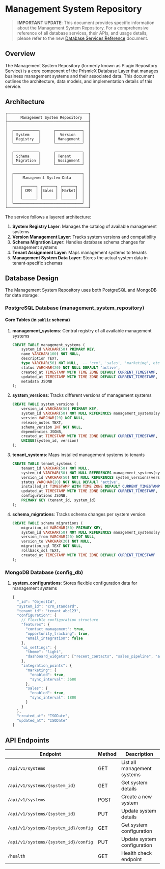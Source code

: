 # Management System Repository

> **IMPORTANT UPDATE**: This document provides specific information about the Management System Repository. For a comprehensive reference of all database services, their APIs, and usage details, please refer to the new [Database Services Reference](database-services-reference.md) document.

## Overview

The Management System Repository (formerly known as Plugin Repository Service) is a core component of the PrismicX Database Layer that manages business management systems and their associated data. This document outlines the architecture, data models, and implementation details of this service.

## Architecture

```
┌─────────────────────────────────────┐
│      Management System Repository   │
├─────────────────────────────────────┤
│                                     │
│  ┌───────────┐      ┌────────────┐  │
│  │ System    │      │  Version   │  │
│  │ Registry  │      │ Management │  │
│  └───────────┘      └────────────┘  │
│                                     │
│  ┌───────────┐      ┌────────────┐  │
│  │ Schema    │      │ Tenant     │  │
│  │ Migration │      │ Assignment │  │
│  └───────────┘      └────────────┘  │
│                                     │
│  ┌───────────────────────────────┐  │
│  │    Management System Data     │  │
│  │                               │  │
│  │   ┌──────┐ ┌──────┐ ┌──────┐  │  │
│  │   │ CRM  │ │Sales │ │Market│  │  │
│  │   │      │ │      │ │      │  │  │
│  │   └──────┘ └──────┘ └──────┘  │  │
│  └───────────────────────────────┘  │
└─────────────────────────────────────┘
```

The service follows a layered architecture:

1. **System Registry Layer**: Manages the catalog of available management systems
2. **Version Management Layer**: Tracks system versions and compatibility
3. **Schema Migration Layer**: Handles database schema changes for management systems
4. **Tenant Assignment Layer**: Maps management systems to tenants
5. **Management System Data Layer**: Stores the actual system data in tenant-specific schemas

## Database Design

The Management System Repository uses both PostgreSQL and MongoDB for data storage:

### PostgreSQL Database (management_system_repository)

#### Core Tables (in `public` schema)

1. **management_systems**: Central registry of all available management systems
   ```sql
   CREATE TABLE management_systems (
       system_id VARCHAR(50) PRIMARY KEY,
       name VARCHAR(100) NOT NULL,
       description TEXT,
       type VARCHAR(50) NOT NULL,  -- 'crm', 'sales', 'marketing', etc.
       status VARCHAR(20) NOT NULL DEFAULT 'active',
       created_at TIMESTAMP WITH TIME ZONE DEFAULT CURRENT_TIMESTAMP,
       updated_at TIMESTAMP WITH TIME ZONE DEFAULT CURRENT_TIMESTAMP,
       metadata JSONB
   );
   ```

2. **system_versions**: Tracks different versions of management systems
   ```sql
   CREATE TABLE system_versions (
       version_id VARCHAR(50) PRIMARY KEY,
       system_id VARCHAR(50) NOT NULL REFERENCES management_systems(system_id),
       version VARCHAR(20) NOT NULL,
       release_notes TEXT,
       schema_version INT NOT NULL,
       dependencies JSONB,
       created_at TIMESTAMP WITH TIME ZONE DEFAULT CURRENT_TIMESTAMP,
       UNIQUE(system_id, version)
   );
   ```

3. **tenant_systems**: Maps installed management systems to tenants
   ```sql
   CREATE TABLE tenant_systems (
       tenant_id VARCHAR(50) NOT NULL,
       system_id VARCHAR(50) NOT NULL REFERENCES management_systems(system_id),
       version_id VARCHAR(50) NOT NULL REFERENCES system_versions(version_id),
       status VARCHAR(20) NOT NULL DEFAULT 'active',
       installed_at TIMESTAMP WITH TIME ZONE DEFAULT CURRENT_TIMESTAMP,
       updated_at TIMESTAMP WITH TIME ZONE DEFAULT CURRENT_TIMESTAMP,
       configurations JSONB,
       PRIMARY KEY (tenant_id, system_id)
   );
   ```

4. **schema_migrations**: Tracks schema changes per system version
   ```sql
   CREATE TABLE schema_migrations (
       migration_id VARCHAR(50) PRIMARY KEY,
       system_id VARCHAR(50) NOT NULL REFERENCES management_systems(system_id),
       version_from VARCHAR(20) NOT NULL,
       version_to VARCHAR(20) NOT NULL,
       migration_sql TEXT NOT NULL,
       rollback_sql TEXT,
       created_at TIMESTAMP WITH TIME ZONE DEFAULT CURRENT_TIMESTAMP
   );
   ```

### MongoDB Database (config_db)

1. **system_configurations**: Stores flexible configuration data for management systems
   ```javascript
   {
     "_id": "ObjectId",
     "system_id": "crm_standard",
     "tenant_id": "tenant_abc123",
     "configuration": {
       // Flexible configuration structure
       "features": {
         "contact_management": true,
         "opportunity_tracking": true,
         "email_integration": false
       },
       "ui_settings": {
         "theme": "light",
         "dashboard_widgets": ["recent_contacts", "sales_pipeline", "activities"]
       },
       "integration_points": {
         "marketing": {
           "enabled": true,
           "sync_interval": 3600
         },
         "sales": {
           "enabled": true,
           "sync_interval": 1800
         }
       }
     },
     "created_at": "ISODate",
     "updated_at": "ISODate"
   }
   ```

## API Endpoints

| Endpoint | Method | Description |
|----------|--------|-------------|
| `/api/v1/systems` | GET | List all management systems |
| `/api/v1/systems/{system_id}` | GET | Get system details |
| `/api/v1/systems` | POST | Create a new system |
| `/api/v1/systems/{system_id}` | PUT | Update system details |
| `/api/v1/systems/{system_id}/config` | GET | Get system configuration |
| `/api/v1/systems/{system_id}/config` | PUT | Update system configuration |
| `/health` | GET | Health check endpoint |